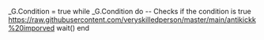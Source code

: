 _G.Condition = true
while _G.Condition do -- Checks if the condition is true
https://raw.githubusercontent.com/veryskilledperson/master/main/antikickk%20imporved
wait()
end
